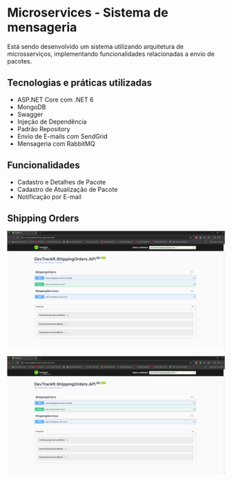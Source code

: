 # Microservices - Sistema de mensageria

Está sendo desenvolvido um sistema utilizando arquitetura de microsserviços, implementando funcionalidades relacionadas a envio de pacotes.

## Tecnologias e práticas utilizadas
- ASP.NET Core com .NET 6
- MongoDB
- Swagger
- Injeção de Dependência
- Padrão Repository
- Envio de E-mails com SendGrid
- Mensageria com RabbitMQ

## Funcionalidades
- Cadastro e Detalhes de Pacote
- Cadastro de Atualização de Pacote
- Notificação por E-mail


## Shipping Orders

![](https://github.com/DiegoLins10/RabbitMQ/blob/main/shipping-orders/SwaggerShipping.png)

![](https://github.com/DiegoLins10/RabbitMQ/blob/main/shipping-orders/SwaggerShipping.png)
